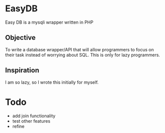 EasyDB
======

Easy DB is a mysqli wrapper written in PHP

## Objective
To write a database wrapper/API that will allow programmers to focus on their task instead of worrying about SQL. This is only for lazy programmers.

## Inspiration
I am so lazy, so I wrote this initially for myself.

# Todo
- add join functionality
- test other features
- refine
